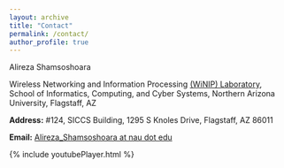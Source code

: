 ```yaml
---
layout: archive
title: "Contact"
permalink: /contact/
author_profile: true
---
```

Alireza Shamsoshoara

Wireless Networking and Information Processing [(WiNIP) Laboratory](https://fafghah.people.clemson.edu/People.htm), School of Informatics, Computing, and Cyber Systems, Northern Arizona University, Flagstaff, AZ

**Address:** #124, SICCS Building, 1295 S Knoles Drive, Flagstaff, AZ 86011

**Email:** [Alireza_Shamsoshoara at nau dot edu](mailto:alireza_shamsoshoara@nau.edu)


{% include youtubePlayer.html %}
